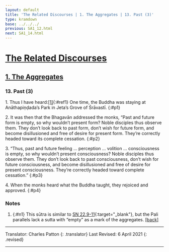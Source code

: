 ```yaml
---
layout: default
title: 'The Related Discourses | 1. The Aggregates | 13. Past (3)'
type: kramdown
base: ../../../
previous: SA1_12.html
next: SA1_14.html
---
```


# [The Related Discourses](../index.html)
## [1. The Aggregates](index.html)
### 13. Past (3)

1\. Thus I have heard:[\[1\]](#n1){:#ref1} One time, the Buddha was staying at Anāthapiṇḍada’s Park in Jeta’s Grove of Śrāvastī.
{:#p1}

2\. It was then that the Bhagavān addressed the monks, “Past and future form is empty, so why wouldn’t present form? Noble disciples thus observe them. They don’t look back to past form, don’t wish for future form, and become disillusioned and free of desire for present form. They’re correctly headed toward its complete cessation.
{:#p2}

3\. “Thus, past and future feeling … perception … volition … consciousness is empty, so why wouldn’t present consciousness? Noble disciples thus observe them. They don’t look back to past consciousness, don’t wish for future consciousness, and become disillusioned and free of desire for present consciousness. They’re correctly headed toward complete cessation.”
{:#p3}


4\. When the monks heard what the Buddha taught, they rejoiced and approved.
{:#p4}

### Notes
1. {:#n1} This sūtra is similar to [SN 22.9-11](https://suttacentral.net/sn22.9){:target="_blank"}, but the Pali parallels lack a sutta with “empty” as a mark of the aggregates. [\[back\]](#ref1)

---

Translator: Charles Patton
{: .translator}
Last Revised: 6 April 2021
{: .revised}

---

